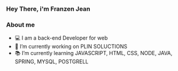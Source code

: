 ### Hey There, i'm Franzen Jean

<!--
**Kazai0/kazai0** is a ✨ _special_ ✨ repository because its `README.md` (this file) appears on your GitHub profile.
-->
### About me


- :computer: I am a back-end Developer for web
- 🔭 I’m currently working on PLIN SOLUCTIONS
- :books:  I’m currently learning JAVASCRIPT, HTML, CSS, NODE, JAVA, SPRING, MYSQL, POSTGRELL
